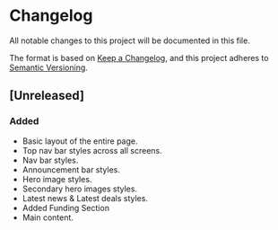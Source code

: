 # Changelog

All notable changes to this project will be documented in this file.

The format is based on [Keep a Changelog](https://keepachangelog.com/en/1.0.0/),
and this project adheres to [Semantic Versioning](https://semver.org/spec/v2.0.0.html).

## [Unreleased]

### Added

- Basic layout of the entire page.
- Top nav bar styles across all screens.
- Nav bar styles.
- Announcement bar styles.
- Hero image styles.
- Secondary hero images styles.
- Latest news & Latest deals styles.
- Added Funding Section
- Main content.
